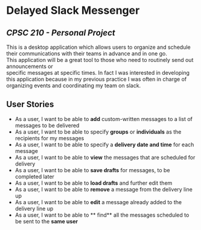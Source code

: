 # Delayed Slack Messenger 

## _CPSC 210 - Personal Project_

This is a desktop application which allows users to organize and schedule 
their communications with their teams in advance and in one go.   
This application will be a great tool to those who need to routinely send out announcements or  
specific messages at specific times. In fact I was interested in developing this application because
in my previous practice I was often in charge of organizing events and coordinating my team on slack. 


## User Stories
- As a user, I want to be able to **add** custom-written messages to a list of messages to be delivered
- As a user, I want to be able to specify **groups** or **individuals** as the recipients for my messages 
- As a user, I want to be able to specify a **delivery date and time** for each message
- As a user, I want to be able to **view** the messages that are scheduled for delivery
- As a user, I want to be able to **save drafts** for messages, to be completed later 
- As a user, I want to be able to **load drafts** and further edit them
- As a user, I want to be able to **remove** a message from the delivery line up 
- As a user, I want to be able to **edit** a message already added to the delivery line up
- As a user, I want to be able to ** find** all the messages scheduled to be sent to the **same user**  
 

